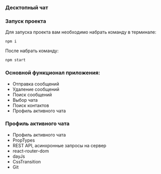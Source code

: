 ### Десктопный чат

### Запуск проекта

Для запуска проекта вам необходимо набрать команду в терминале:

` npm i `

После набрать команду:

`npm start`

### Основной функционал приложения:

- Отправка сообщений
- Удаление сообщений 
- Поиск сообщений
- Выбор чата
- Поиск контактов
- Профиль активного чата

### Профиль активного чата

- Профиль активного чата
- PropTypes
- REST API, асинхронные запросы на сервер 
- react-router-dom
- dayJs
- CssTransition
- Git
